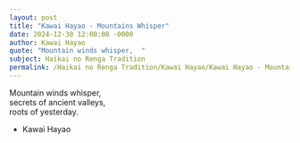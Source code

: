 ```yaml
---
layout: post
title: "Kawai Hayao - Mountains Whisper"
date: 2024-12-30 12:00:00 -0000
author: Kawai Hayao
quote: "Mountain winds whisper,  "
subject: Haikai no Renga Tradition
permalink: /Haikai no Renga Tradition/Kawai Hayao/Kawai Hayao - Mountains Whisper
---
```


Mountain winds whisper,  
secrets of ancient valleys,  
roots of yesterday.

- Kawai Hayao
